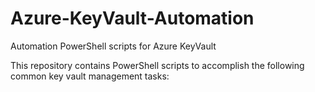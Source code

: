 # Azure-KeyVault-Automation
Automation PowerShell scripts for Azure KeyVault

This repository contains PowerShell scripts to accomplish the following common key vault management tasks:

